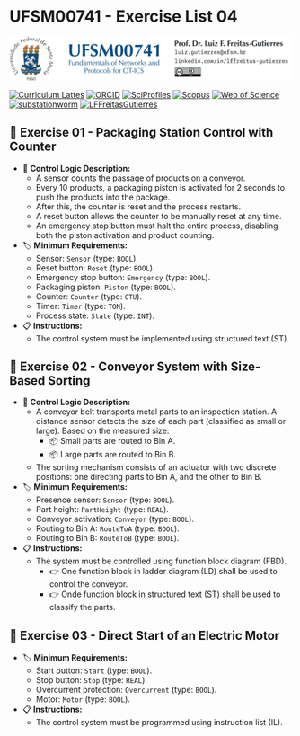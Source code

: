# UFSM00741 - Exercise List 04

![](UFSM-CT-DESP-UFSM00741.png "UFSM-CT-DESP-UFSM00741")

[![Curriculum Lattes](https://img.shields.io/badge/Lattes-white)](http://lattes.cnpq.br/8846358506427099)
[![ORCID](https://img.shields.io/badge/ORCID-grey)](https://orcid.org/0000-0002-6254-7306)
[![SciProfiles](https://img.shields.io/badge/SciProfiles-black)](https://sciprofiles.com/profile/lffreitas-gutierres)
[![Scopus](https://img.shields.io/badge/Scopus-white)](https://www.scopus.com/authid/detail.uri?authorId=57195542368)
[![Web of Science](https://img.shields.io/badge/ResearcherID-grey)](https://www.webofscience.com/wos/author/record/Q-8444-2016)
[![substationworm](https://img.shields.io/badge/substationworm-black)](https://github.com/substationworm)
[![LFFreitasGutierres](https://img.shields.io/badge/LFFreitasGutierres-white)](https://github.com/LFFreitas-Gutierres)

## 📝 Exercise 01 - Packaging Station Control with Counter

- 👷 **Control Logic Description:**
    - A sensor counts the passage of products on a conveyor.
    - Every 10 products, a packaging piston is activated for 2 seconds to push the products into the package.
    - After this, the counter is reset and the process restarts.
    - A reset button allows the counter to be manually reset at any time.
    - An emergency stop button must halt the entire process, disabling both the piston activation and product counting.
- 🏷️ **Minimum Requirements:**
    - Sensor: `Sensor` (type: `BOOL`).
    - Reset button: `Reset` (type: `BOOL`).
    - Emergency stop button: `Emergency` (type: `BOOL`).
    - Packaging piston: `Piston` (type: `BOOL`).
    - Counter: `Counter` (type: `CTU`).
    - Timer: `Timer` (type: `TON`).
    - Process state: `State` (type: `INT`).
- 📋 **Instructions:**
    - The control system must be implemented using structured text (ST).

## 📝 Exercise 02 - Conveyor System with Size-Based Sorting

- 👷 **Control Logic Description:**
    - A conveyor belt transports metal parts to an inspection station. A distance sensor detects the size of each part (classified as small or large). Based on the measured size:
        - 📦 Small parts are routed to Bin A.
        - 📦 Large parts are routed to Bin B.
    - The sorting mechanism consists of an actuator with two discrete positions: one directing parts to Bin A, and the other to Bin B.
- 🏷️ **Minimum Requirements:**
    - Presence sensor: `Sensor` (type: `BOOL`).
    - Part height: `PartHeight` (type: `REAL`).
    - Conveyor activation: `Conveyor` (type: `BOOL`).
    - Routing to Bin A: `RouteToA` (type: `BOOL`).
    - Routing to Bin B: `RouteToB` (type: `BOOL`).
- 📋 **Instructions:**
    - The system must be controlled using function block diagram (FBD).
        - 👉 One function block in ladder diagram (LD) shall be used to control the conveyor.
        - 👉 Onde function block in structured text (ST) shall be used to classify the parts.

## 📝 Exercise 03 - Direct Start of an Electric Motor

- 🏷️ **Minimum Requirements:**
    - Start button: `Start` (type: `BOOL`).
    - Stop button: `Stop` (type: `REAL`).
    - Overcurrent protection: `Overcurrent` (type: `BOOL`).
    - Motor: `Motor` (type: `BOOL`).
- 📋 **Instructions:**
    - The control system must be programmed using instruction list (IL).